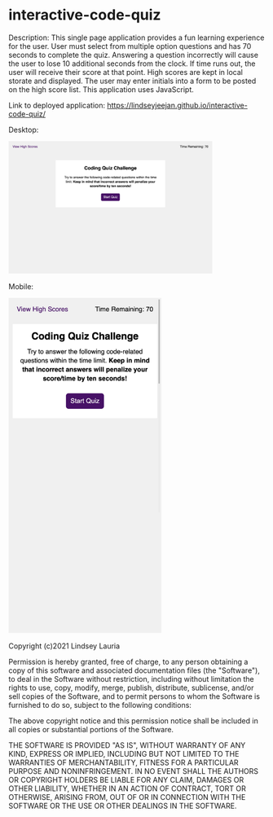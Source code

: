 # interactive-code-quiz
Description: This single page application provides a fun learning experience for the user. User must select from multiple option questions and has 70 seconds to complete the quiz. Answering a question incorrectly will cause the user to lose 10 additional seconds from the clock. If time runs out, the user will receive their score at that point. High scores are kept in local storate and displayed. The user may enter initials into a form to be posted on the high score list. This application uses JavaScript.

Link to deployed application:
https://lindseyjeejan.github.io/interactive-code-quiz/

Desktop:

<img src="assets/images/desktop.png" width="400">

Mobile:

<img src="assets/images/mobile.png" width="300">

Copyright (c)2021 Lindsey Lauria

Permission is hereby granted, free of charge, to any person obtaining a copy of this software and associated documentation files (the "Software"), to deal in the Software without restriction, including without limitation the rights to use, copy, modify, merge, publish, distribute, sublicense, and/or sell copies of the Software, and to permit persons to whom the Software is furnished to do so, subject to the following conditions:

The above copyright notice and this permission notice shall be included in all copies or substantial portions of the Software.

THE SOFTWARE IS PROVIDED "AS IS", WITHOUT WARRANTY OF ANY KIND, EXPRESS OR IMPLIED, INCLUDING BUT NOT LIMITED TO THE WARRANTIES OF MERCHANTABILITY, FITNESS FOR A PARTICULAR PURPOSE AND NONINFRINGEMENT. IN NO EVENT SHALL THE AUTHORS OR COPYRIGHT HOLDERS BE LIABLE FOR ANY CLAIM, DAMAGES OR OTHER LIABILITY, WHETHER IN AN ACTION OF CONTRACT, TORT OR OTHERWISE, ARISING FROM, OUT OF OR IN CONNECTION WITH THE SOFTWARE OR THE USE OR OTHER DEALINGS IN THE SOFTWARE.
